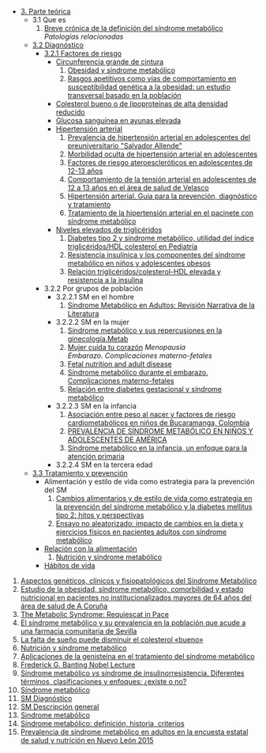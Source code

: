 - [3. Parte teórica](#parte-teórica)
    - 3.1 Que es  
      1. [Breve crónica de la definición del síndrome metabólico](003.pdf)
        *Patologías relacionadas*
    - [3.2 Diagnóstico](#diagnóstico)
        - [3.2.1 Factores de riesgo](#Factores-de-riesgo)
            - [Circunferencia grande de cintura](#Circunferencia-grande-de-cintura)
              1.  [Obesidad y síndrome metabólico](/docs/documentacion/012.pdf)
              2.  [Rasgos apetitivos como vías de comportamiento en susceptibilidad genética a la obesidad: un estudio transversal basado en la población](/docs/documentacion/019.md)
            - [Colesterol bueno o de lipoproteínas de alta densidad reducido](#Colesterol-bueno-o-de-lipoproteínas-de-alta-densidad-reducido)
            - [Glucosa sanguínea en ayunas elevada](#Glucosa-sanguínea-en-ayunas-elevada)
            - [Hipertensión arterial](#Hipertensión-arterial)
              1. [Prevalencia de hipertensión arterial en adolescentes del preuniversitario "Salvador Allende"](/docs/documentacion/029.md)
              2. [Morbilidad oculta de hipertensión arterial en adolescentes](/docs/documentacion/030.md)
              3. [Factores de riesgo ateroescleróticos en adolescentes de 12-13 años](/docs/documentacion/031.md)
              4. [Comportamiento de la tensión arterial en adolescentes de 12 a 13 años en el área de salud de Velasco](/docs/documentacion/032.md)
              5. [Hipertensión arterial. Guia para la prevención, diagnóstico y tratamiento](/docs/documentacion/033.pdf)
              6. [Tratamiento de la hipertensión arterial en el pacinete con síndrome metabólico](./038.pdf)
            - [Niveles elevados de triglicéridos](#Niveles-elevados-de-triglicéridos)
              1.  [Diabetes tipo 2 y síndrome metabólico, utilidad del índice triglicéridos/HDL colesterol en Pediatría](/docs/documentacion/034.md)
              2.  [Resistencia insulínica y los componentes del síndrome metabólico en niños y adolescentes obesos](/docs/documentacion/035.md)
              3.  [Relación triglicéridos/colesterol-HDL elevada y resistencia a la insulina](/docs/documentacion/036.pdf)
        - 3.2.2 Por grupos de población
            - 3.2.2.1 SM en el hombre
              1.  [Síndrome Metabólico en Adultos: Revisión Narrativa de la Literatura](/docs/documentacion/021.pdf)
            - 3.2.2.2 SM en la mujer
                1.  [Síndrome metabólico y sus repercusiones en la ginecología.Metab](/docs/documentacion/024.pdf)
                2.  [Mujer cuida tu corazón](/docs/documentacion/022.pdf)
                *Menopausia*    
                *Embarazo. Complicaciones materno-fetales*
                1. [Fetal nutrition and adult disease](/docs/documentacion/009.md)
                2.  [Síndrome metabólico durante el embarazo. Complicaciones materno-fetales](/docs/documentacion/014.md)
                3.  [Relación entre diabetes gestacional y síndrome metabólico](/docs/documentacion/020.md)
            - 3.2.2.3 SM en la infancia
              1. [Asociación entre peso al nacer y factores de riesgo cardiometabólicos en niños de Bucaramanga, Colombia](/docs/documentacion/001.md)
              2.  [PREVALENCIA DE SÍNDROME METABÓLICO EN NIÑOS Y ADOLESCENTES DE AMÉRICA](/docs/documentacion/013.md)
              3.  [Síndrome metabólico en la infancia, un enfoque para la atención primaria](/docs/documentacion/015.md)
            - 3.2.2.4 SM en la tercera edad
    - [3.3 Tratamiento y prevención](#Tratamiento-y-prevención)
        - Alimentación y estilo de vida como estrategia para la prevención del SM
          1. [Cambios alimentarios y de estilo de vida como estrategia en la prevención del síndrome metabólico y la diabetes mellitus tipo 2: hitos y perspectivas](/docs/documentacion/004.md)
          2. [Ensayo no aleatorizado: impacto de cambios en la dieta y ejercicios físicos en pacientes adultos con síndrome metabólico](/docs/documentacion/008.md)
        - [Relación con la alimentación](#relación-con-la-alimentación)
          1.  [Nutrición y síndrome metabólico](/docs/documentacion/018.pdf)
        - [Hábitos de vida](#hábitos-de-vida)


1. [Aspectos genéticos, clínicos y fisiopatológicos del Síndrome Metabólico](/docs/documentacion/002.md)
2. [Estudio de la obesidad, síndrome metabólico, comorbilidad y estado nutricional en pacientes no institucionalizados mayores de 64 años del área de salud de A Coruña](/docs/documentacion/005.pdf)
3. [The Metabolic Syndrome: Requiescat in Pace](/docs/documentacion/006.md)
4. [El síndrome metabólico y su prevalencia en la población que acude a una farmacia comunitaria de Sevilla](/docs/documentacion/007.pdf)
5.  [La falta de sueño puede disminuir el colesterol «bueno»](/docs/documentacion/010.md)
6.  [Nutrición y síndrome metabólico](/docs/documentacion/011.pdf)
7.  [Aplicaciones de la genisteína en el tratamiento del síndrome metabólico](/docs/documentacion/016.pdf)
8.  [Frederick G. Banting Nobel Lecture](/docs/documentacion/017.md)
9.  [Síndrome metabólico _vs_ síndrome de insulinorresistencia. Diferentes términos, clasificaciones y enfoques: ¿existe o no?](/docs/documentacion/023.md)
10. [Síndrome metabólico](/docs/documentacion/025.md)
11. [SM Diagnóstico](/docs/documentacion/026.md)
12. [SM Descripción general](/docs/documentacion/027.md)
13. [Sindrome metabólico](/docs/documentacion/028.pdf)
14. [Síndrome metabólico: definición, historia, criterios](/docs/documentacion/037.md)
15. [Prevalencia de síndrome metabólico en adultos en la encuesta estatal de salud y nutrición en Nuevo León 2015](/docs/documentacion/039.pdf)
